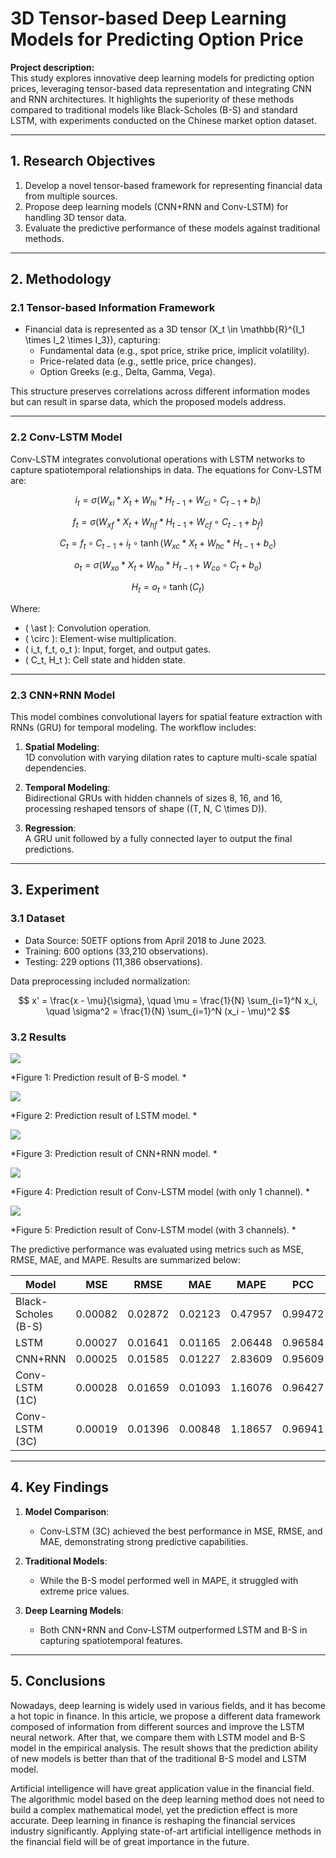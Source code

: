 # 3D Tensor-based Deep Learning Models for Predicting Option Price

**Project description:**  
This study explores innovative deep learning models for predicting option prices, leveraging tensor-based data representation and integrating CNN and RNN architectures. It highlights the superiority of these methods compared to traditional models like Black-Scholes (B-S) and standard LSTM, with experiments conducted on the Chinese market option dataset.

<script type="text/javascript" async
  src="https://cdnjs.cloudflare.com/ajax/libs/mathjax/3.2.2/es5/tex-mml-chtml.js">
</script>

---

## 1. Research Objectives

1. Develop a novel tensor-based framework for representing financial data from multiple sources.
2. Propose deep learning models (CNN+RNN and Conv-LSTM) for handling 3D tensor data.
3. Evaluate the predictive performance of these models against traditional methods.

---

## 2. Methodology

### 2.1 Tensor-based Information Framework

- Financial data is represented as a 3D tensor \(X_t \in \mathbb{R}^{I_1 \times I_2 \times I_3}\), capturing:
  - Fundamental data (e.g., spot price, strike price, implicit volatility).
  - Price-related data (e.g., settle price, price changes).
  - Option Greeks (e.g., Delta, Gamma, Vega).
  
This structure preserves correlations across different information modes but can result in sparse data, which the proposed models address.

---

### 2.2 Conv-LSTM Model

Conv-LSTM integrates convolutional operations with LSTM networks to capture spatiotemporal relationships in data. The equations for Conv-LSTM are:

$$
i_t = \sigma(W_{xi} \ast X_t + W_{hi} \ast H_{t-1} + W_{ci} \circ C_{t-1} + b_i)
$$

$$
f_t = \sigma(W_{xf} \ast X_t + W_{hf} \ast H_{t-1} + W_{cf} \circ C_{t-1} + b_f)
$$

$$
C_t = f_t \circ C_{t-1} + i_t \circ \tanh(W_{xc} \ast X_t + W_{hc} \ast H_{t-1} + b_c)
$$

$$
o_t = \sigma(W_{xo} \ast X_t + W_{ho} \ast H_{t-1} + W_{co} \circ C_t + b_o)
$$

$$
H_t = o_t \circ \tanh(C_t)
$$

Where:
- \( \ast \): Convolution operation.
- \( \circ \): Element-wise multiplication.
- \( i_t, f_t, o_t \): Input, forget, and output gates.
- \( C_t, H_t \): Cell state and hidden state.

---

### 2.3 CNN+RNN Model

This model combines convolutional layers for spatial feature extraction with RNNs (GRU) for temporal modeling. The workflow includes:

1. **Spatial Modeling**:  
   1D convolution with varying dilation rates to capture multi-scale spatial dependencies.

2. **Temporal Modeling**:  
   Bidirectional GRUs with hidden channels of sizes 8, 16, and 16, processing reshaped tensors of shape \((T, N, C \times D)\).

3. **Regression**:  
   A GRU unit followed by a fully connected layer to output the final predictions.

---

## 3. Experiment

### 3.1 Dataset
- Data Source: 50ETF options from April 2018 to June 2023.
- Training: 600 options (33,210 observations).
- Testing: 229 options (11,386 observations).

Data preprocessing included normalization:

$$
x' = \frac{x - \mu}{\sigma}, \quad \mu = \frac{1}{N} \sum_{i=1}^N x_i, \quad \sigma^2 = \frac{1}{N} \sum_{i=1}^N (x_i - \mu)^2
$$

### 3.2 Results
<img src="images/796-1.png"/>

*Figure 1:  Prediction result of B-S model. *

<img src="images/796-2.png"/>

*Figure 2:  Prediction result of LSTM model. *

<img src="images/796-3.png"/>

*Figure 3:  Prediction result of CNN+RNN model. *

<img src="images/796-4.png"/>

*Figure 4:  Prediction result of Conv-LSTM model (with only 1 channel). *

<img src="images/796-5.png"/>

*Figure 5:  Prediction result of Conv-LSTM model (with 3 channels). *


The predictive performance was evaluated using metrics such as MSE, RMSE, MAE, and MAPE. Results are summarized below:

| Model              | MSE      | RMSE    | MAE     | MAPE    | PCC     |
|--------------------|----------|---------|---------|---------|---------|
| Black-Scholes (B-S)| 0.00082  | 0.02872 | 0.02123 | 0.47957 | 0.99472 |
| LSTM               | 0.00027  | 0.01641 | 0.01165 | 2.06448 | 0.96584 |
| CNN+RNN            | 0.00025  | 0.01585 | 0.01227 | 2.83609 | 0.95609 |
| Conv-LSTM (1C)     | 0.00028  | 0.01659 | 0.01093 | 1.16076 | 0.96427 |
| Conv-LSTM (3C)     | 0.00019  | 0.01396 | 0.00848 | 1.18657 | 0.96941 |

---

## 4. Key Findings

1. **Model Comparison**:
   - Conv-LSTM (3C) achieved the best performance in MSE, RMSE, and MAE, demonstrating strong predictive capabilities.

2. **Traditional Models**:
   - While the B-S model performed well in MAPE, it struggled with extreme price values.

3. **Deep Learning Models**:
   - Both CNN+RNN and Conv-LSTM outperformed LSTM and B-S in capturing spatiotemporal features.

---

## 5. Conclusions

Nowadays, deep learning is widely used in various fields, and it has become a hot topic in finance. In
this article, we propose a different data framework composed of information from different sources and improve the LSTM neural network. After that, we compare them with LSTM model and B-S
model in the empirical analysis. The result shows that the prediction ability of new models is better
than that of the traditional B-S model and LSTM model.

Artificial intelligence will have great application value in the financial field. The algorithmic
model based on the deep learning method does not need to build a complex mathematical model, yet
the prediction effect is more accurate. Deep learning in finance is reshaping the financial services
industry significantly. Applying state-of-art artificial intelligence methods in the financial field will
be of great importance in the future.
